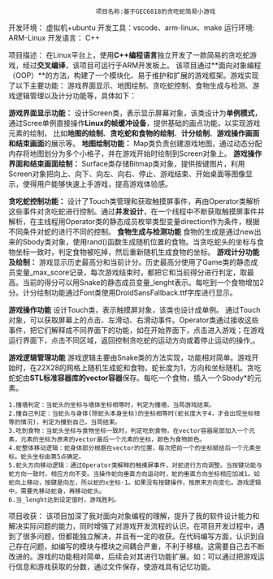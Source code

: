                             项目名称:基于GEC6818的贪吃蛇简易小游戏

开发环境： 虚拟机+ubuntu   开发工具：vscode、arm-linux、make
运行环境:  ARM-Linux       开发语言： C++

项目描述：
    在Linux平台上，使用**C++编程语言**独立开发了一款简易的贪吃蛇游戏，经过**交叉编译**，该项目可运行于ARM开发板上。
该项目通过**面向对象编程（OOP）**的方法，构建了一个模块化、易于维护和扩展的游戏框架。游戏实现了以下主要功能：
游戏界面显示、地图绘制、贪吃蛇控制、食物生成与检测、游戏逻辑管理以及计分功能等，具体如下：

**游戏界面显示功能：**
    设计Screen类，表示显示屏幕对象，该类设计为**单例模式**，
    通过Scree单例直接操作**Linux的帧缓冲设备**，提供基础的画点功能，以实现游戏元素的绘制，
    比如**地图的绘制**、**贪吃蛇和食物的绘制**、**计分绘制**、**游戏操作画面和结束画面**的展示等。
**地图绘制功能：**
    Map类负责创建游戏地图，通过动态分配内存将地图划分为多个小格子，并在游戏开始时绘制到Screen对象上。
**游戏操作界面和结束画面绘制：**
    Surface类存储Bitmap类对象，提供按键图片，利用Screen对象把向上、向下、向左、向右、停止、游戏结束、开始桌面等图像显示，使得用户能够快速上手游戏，提高游戏体验感。  

**贪吃蛇控制功能：**
    设计了Touch类管理和获取触摸屏事件，再由Operator类解析这些事件对贪吃蛇进行控制。通过**并发设计**，在一个线程中不断获取触摸屏事件并解析，在主线程用Operator类的静态成员枚举类型变量direction作为条件，根据不同条件对蛇的进行不同的控制。
**食物生成与检测功能**
    食物的生成是通过new出来的Sbody类对象，使用rand()函数生成随机位置的食物。当贪吃蛇头的坐标与食物坐标一致时，判定食物被吃掉，然后重新随机生成食物的坐标。
**游戏计分功能及绘制：**
    游戏显示历史最高分和当前计分。历史最高分使用了Game类的静态成员变量_max_score记录，每次游戏结束时，都把它和当前得分进行判定，取最高。当前的得分可以用Snake的静态成员变量_lenght表示。每吃到一个食物增加2分。计分绘制功能通过Font类使用DroidSansFallback.ttf字库进行显示。

**游戏操作功能**
    设计Touch类，表示触摸屏对象，该类也设计成单例。
    通过Touch对象，可以获取屏幕上的点击、左滑动、右滑动事件。Operator类通过接收这些事件，把它们解释成不同界面下的功能，如在开始界面下，点击进入游戏；在游戏运行界面下，点击不同区域，返回控制贪吃蛇的运动方向或着停止运动的操作,。

**游戏逻辑管理功能**
    游戏逻辑主要由Snake类的方法实现，功能相对简单。游戏开始时，在22X28的网格上随机生成蛇和食物，蛇长度为1，方向和坐标随机。贪吃蛇蛇由**STL标准容器库的vector容器**保存。每吃一个食物，插入一个Sbody*的元素。

    1.撞墙判定：当蛇头的坐标与墙体坐标相等时，判定为撞墙，当局游戏结束。
    2.撞自己判定：当蛇头与身体(除蛇头本身坐标)的坐标相等时(蛇长度大于4，才会出现坐标相等的情况)，判定为撞到自己，当局结束。
    3.吃到食物：当蛇头坐标与食物坐标一致时，判定吃到食物，在vector容器尾部加入一个元素，元素的坐标为原来的vector最后一个元素的坐标，颜色为食物颜色。
    4.蛇整体移动逻辑：蛇身体部分根据在vector的位置，每次把前一个的坐标赋给后一个元素坐标。蛇头坐标由第5点确定。
    5.蛇头方向移动逻辑：通过Operator类解释的触摸屏事件，对蛇进行方向调整。当按键功能与蛇方向一致时，相应方向不变。当操作蛇向垂直方向运动时，蛇的垂直方向坐标相应加减1。如蛇向上移动，按键是向左，所以蛇的x坐标-1。如果没有按键操作，按原来方向变化。游戏逻辑中，需要先移动蛇身，再移动蛇头。
    6.当_lenght达到设定值时，游戏胜利。

项目收获：
    该项目加深了我对面向对象编程的理解，提升了我的软件设计能力和解决实际问题的能力，同时增强了对游戏开发流程的认识。在项目开发过程中，遇到了很多问题，但都能独立解决，并且有一定的收获。在代码编写方面，认识到自己存在问题，如编写的模块与模块之间耦合严重，不利于移植。这需要自己去不断改进的。游戏的功能相对简单，后续会对其进行功能扩展。如：可以通过把游戏运行信息和游戏获取的分数，通过文件保存，使游戏具有记忆功能。